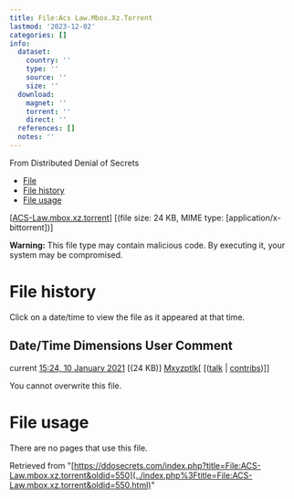 ```yaml
---
title: File:Acs Law.Mbox.Xz.Torrent
lastmod: '2023-12-02'
categories: []
info:
  dataset:
    country: ''
    type: ''
    source: ''
    size: ''
  download:
    magnet: ''
    torrent: ''
    direct: ''
  references: []
  notes: ''
---
```




From Distributed Denial of Secrets

- [File](./File:ACS-Law.mbox.xz.torrent.html#file)
- [File history](./File:ACS-Law.mbox.xz.torrent.html#filehistory)
- [File usage](./File:ACS-Law.mbox.xz.torrent.html#filelinks)

[[ACS-Law.mbox.xz.torrent](../images/a/a9/ACS-Law.mbox.xz.torrent "ACS-Law.mbox.xz.torrent")]
‎[(file size: 24 KB, MIME type:
[application/x-bittorrent])]

**Warning:** This file type may contain malicious code. By executing it,
your system may be compromised.

# File history

Click on a date/time to view the file as it appeared at that time.

Date/Time Dimensions User Comment
---
current [15:24, 10 January 2021](../images/a/a9/ACS-Law.mbox.xz.torrent) [(24 KB)] [Mxyzptlk](../index.php%3Ftitle=User:Mxyzptlk&action=edit&redlink=1.html "User:Mxyzptlk (page does not exist)")[ [([talk](../index.php%3Ftitle=User_talk:Mxyzptlk&action=edit&redlink=1.html "User talk:Mxyzptlk (page does not exist)") | [contribs](./Special:Contributions/Mxyzptlk.html "Special:Contributions/Mxyzptlk"))]]

You cannot overwrite this file.

# File usage

There are no pages that use this file.

Retrieved from
"[https://ddosecrets.com/index.php?title=File:ACS-Law.mbox.xz.torrent&oldid=550](../index.php%3Ftitle=File:ACS-Law.mbox.xz.torrent&oldid=550.html)"

